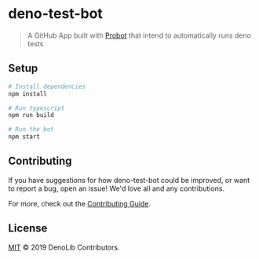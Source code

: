 # deno-test-bot

> A GitHub App built with [Probot](https://github.com/probot/probot) that intend to automatically runs deno tests

## Setup

```sh
# Install dependencies
npm install

# Run typescript
npm run build

# Run the bot
npm start
```

## Contributing

If you have suggestions for how deno-test-bot could be improved, or want to report a bug, open an issue! We'd love all and any contributions.

For more, check out the [Contributing Guide](CONTRIBUTING.md).

## License

[MIT](LICENSE) © 2019 DenoLib Contributors.
